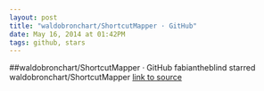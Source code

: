 ```yaml
---
layout: post
title: "waldobronchart/ShortcutMapper · GitHub"
date: May 16, 2014 at 01:42PM
tags: github, stars
---
```

##waldobronchart/ShortcutMapper · GitHub
fabiantheblind starred waldobronchart/ShortcutMapper
[link to source](http://ift.tt/1jgnc8S) 
